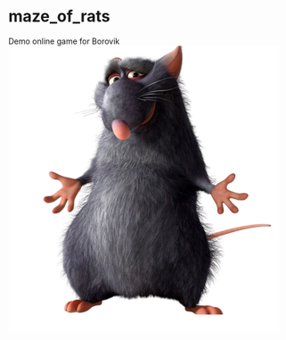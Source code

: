 # maze_of_rats
 Demo online game for Borovik
![image](https://raw.githubusercontent.com/drogovozDP/maze_of_rats/main/sprites/this_rat.png)

